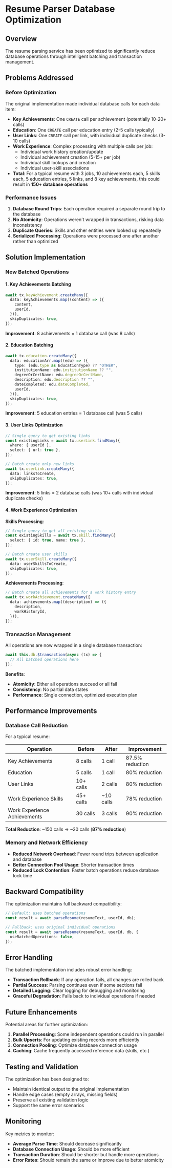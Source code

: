 # Resume Parser Database Optimization

## Overview

The resume parsing service has been optimized to significantly reduce database operations through intelligent batching and transaction management.

## Problems Addressed

### Before Optimization

The original implementation made individual database calls for each data item:

- **Key Achievements**: One `CREATE` call per achievement (potentially 10-20+ calls)
- **Education**: One `CREATE` call per education entry (2-5 calls typically)
- **User Links**: One `CREATE` call per link, with individual duplicate checks (3-10 calls)
- **Work Experience**: Complex processing with multiple calls per job:
  - Individual work history creation/update
  - Individual achievement creation (5-15+ per job)
  - Individual skill lookups and creation
  - Individual user-skill associations
- **Total**: For a typical resume with 3 jobs, 10 achievements each, 5 skills each, 5 education entries, 5 links, and 8 key achievements, this could result in **150+ database operations**

### Performance Issues

1. **Database Round Trips**: Each operation required a separate round trip to the database
2. **No Atomicity**: Operations weren't wrapped in transactions, risking data inconsistency
3. **Duplicate Queries**: Skills and other entities were looked up repeatedly
4. **Serialized Processing**: Operations were processed one after another rather than optimized

## Solution Implementation

### New Batched Operations

#### 1. Key Achievements Batching

```typescript
await tx.keyAchievement.createMany({
  data: keyAchievements.map((content) => ({
    content,
    userId,
  })),
  skipDuplicates: true,
});
```

**Improvement**: 8 achievements = 1 database call (was 8 calls)

#### 2. Education Batching

```typescript
await tx.education.createMany({
  data: educationArr.map((edu) => ({
    type: (edu.type as EducationType) ?? "OTHER",
    institutionName: edu.institutionName ?? "",
    degreeOrCertName: edu.degreeOrCertName,
    description: edu.description ?? "",
    dateCompleted: edu.dateCompleted,
    userId,
  })),
  skipDuplicates: true,
});
```

**Improvement**: 5 education entries = 1 database call (was 5 calls)

#### 3. User Links Optimization

```typescript
// Single query to get existing links
const existingLinks = await tx.userLink.findMany({
  where: { userId },
  select: { url: true },
});

// Batch create only new links
await tx.userLink.createMany({
  data: linksToCreate,
  skipDuplicates: true,
});
```

**Improvement**: 5 links = 2 database calls (was 10+ calls with individual duplicate checks)

#### 4. Work Experience Optimization

**Skills Processing**:

```typescript
// Single query to get all existing skills
const existingSkills = await tx.skill.findMany({
  select: { id: true, name: true },
});

// Batch create user skills
await tx.userSkill.createMany({
  data: userSkillsToCreate,
  skipDuplicates: true,
});
```

**Achievements Processing**:

```typescript
// Batch create all achievements for a work history entry
await tx.workAchievement.createMany({
  data: achievements.map((description) => ({
    description,
    workHistoryId,
  })),
});
```

### Transaction Management

All operations are now wrapped in a single database transaction:

```typescript
await this.db.$transaction(async (tx) => {
  // All batched operations here
});
```

**Benefits**:

- **Atomicity**: Either all operations succeed or all fail
- **Consistency**: No partial data states
- **Performance**: Single connection, optimized execution plan

## Performance Improvements

### Database Call Reduction

For a typical resume:

| Operation                    | Before    | After     | Improvement     |
| ---------------------------- | --------- | --------- | --------------- |
| Key Achievements             | 8 calls   | 1 call    | 87.5% reduction |
| Education                    | 5 calls   | 1 call    | 80% reduction   |
| User Links                   | 10+ calls | 2 calls   | 80% reduction   |
| Work Experience Skills       | 45+ calls | ~10 calls | 78% reduction   |
| Work Experience Achievements | 30 calls  | 3 calls   | 90% reduction   |

**Total Reduction**: ~150 calls → ~20 calls (**87% reduction**)

### Memory and Network Efficiency

- **Reduced Network Overhead**: Fewer round trips between application and database
- **Better Connection Pool Usage**: Shorter transaction times
- **Reduced Lock Contention**: Faster batch operations reduce database lock time

## Backward Compatibility

The optimization maintains full backward compatibility:

```typescript
// Default: uses batched operations
const result = await parseResume(resumeText, userId, db);

// Fallback: uses original individual operations
const result = await parseResume(resumeText, userId, db, {
  useBatchedOperations: false,
});
```

## Error Handling

The batched implementation includes robust error handling:

- **Transaction Rollback**: If any operation fails, all changes are rolled back
- **Partial Success**: Parsing continues even if some sections fail
- **Detailed Logging**: Clear logging for debugging and monitoring
- **Graceful Degradation**: Falls back to individual operations if needed

## Future Enhancements

Potential areas for further optimization:

1. **Parallel Processing**: Some independent operations could run in parallel
2. **Bulk Upserts**: For updating existing records more efficiently
3. **Connection Pooling**: Optimize database connection usage
4. **Caching**: Cache frequently accessed reference data (skills, etc.)

## Testing and Validation

The optimization has been designed to:

- Maintain identical output to the original implementation
- Handle edge cases (empty arrays, missing fields)
- Preserve all existing validation logic
- Support the same error scenarios

## Monitoring

Key metrics to monitor:

- **Average Parse Time**: Should decrease significantly
- **Database Connection Usage**: Should be more efficient
- **Transaction Duration**: Should be shorter but handle more operations
- **Error Rates**: Should remain the same or improve due to better atomicity
